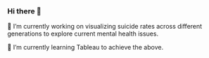### Hi there 👋

🔭 I’m currently working on visualizing suicide rates across different generations to explore current mental health issues.

🌱 I’m currently learning Tableau to achieve the above.

<!--
**dereksov/dereksov** is a ✨ _special_ ✨ repository because its `README.md` (this file) appears on your GitHub profile.

Here are some ideas to get you started:

- 👯 I’m looking to collaborate on ...
- 🤔 I’m looking for help with ...
- 💬 Ask me about ...
- 📫 How to reach me: ...
- 😄 Pronouns: ...
- ⚡ Fun fact: ...
-->
